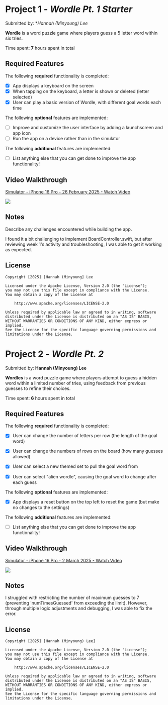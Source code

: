 # Project 1 - *Wordle Pt. 1 Starter*

Submitted by: **Hannah (Minyoung) Lee*

**Wordle** is a word puzzle game where players guess a 5 letter word within six tries.

Time spent: **7** hours spent in total

## Required Features

The following **required** functionality is completed:

- [X] App displays a keyboard on the screen
- [X] When tapping on the keyboard, a letter is shown or deleted (letter selected)
- [X] User can play a basic version of Wordle, with different goal words each time

The following **optional** features are implemented:

- [ ] Improve and customize the user interface by adding a launchscreen and app icon
- [ ] Run the app on a device rather than in the simulator

The following **additional** features are implemented:

- [ ] List anything else that you can get done to improve the app functionality!

## Video Walkthrough

<div>
    <a href="https://www.loom.com/share/6b1bec03f1694445b4c1e24e96af4f72">
      <p>Simulator - iPhone 16 Pro - 26 February 2025 - Watch Video</p>
    </a>
    <a href="https://www.loom.com/share/6b1bec03f1694445b4c1e24e96af4f72">
      <img style="max-width:300px;" src="https://cdn.loom.com/sessions/thumbnails/6b1bec03f1694445b4c1e24e96af4f72-f9f0f10b156d726f-full-play.gif">
    </a>
  </div> 


## Notes

Describe any challenges encountered while building the app.

I found it a bit challenging to implement BoardController.swift, but after reviewing week 1's activity and troubleshooting, I was able to get it working as expected.

## License

    Copyright [2025] [Hannah (Minyoung] Lee

    Licensed under the Apache License, Version 2.0 (the "License");
    you may not use this file except in compliance with the License.
    You may obtain a copy of the License at

        http://www.apache.org/licenses/LICENSE-2.0

    Unless required by applicable law or agreed to in writing, software
    distributed under the License is distributed on an "AS IS" BASIS,
    WITHOUT WARRANTIES OR CONDITIONS OF ANY KIND, either express or implied.
    See the License for the specific language governing permissions and
    limitations under the License.





# Project 2 - *Wordle Pt. 2*

Submitted by: **Hannah (Minyoung) Lee**

**Wordles** is a word puzzle game where players attempt to guess a hidden word within a limited number of tries, using feedback from previous guesses to refine their choices.

Time spent: **6** hours spent in total

## Required Features

The following **required** functionality is completed:

- [X] User can change the number of letters per row (the length of the goal word)
- [X] User can change the numbers of rows on the board (how many guesses allowed)
- [X] User can select a new themed set to pull the goal word from
- [X] User can select "alien wordle", causing the goal word to change after each guess


The following **optional** features are implemented:

- [X] App displays a reset button on the top left to reset the game (but make no changes to the settings)

The following **additional** features are implemented:

- [ ] List anything else that you can get done to improve the app functionality!

## Video Walkthrough

<div>
    <a href="https://www.loom.com/share/3e8874ca4c69453f9b76f744c85318de">
      <p>Simulator - iPhone 16 Pro - 2 March 2025 - Watch Video</p>
    </a>
    <a href="https://www.loom.com/share/3e8874ca4c69453f9b76f744c85318de">
      <img style="max-width:300px;" src="https://cdn.loom.com/sessions/thumbnails/3e8874ca4c69453f9b76f744c85318de-0637f0879bb79489-full-play.gif">
    </a>
  </div>


## Notes

I struggled with restricting the number of maximum guesses to 7 (preventing 'numTimesGuessed' from exceeding the limit). However, through multiple logic adjustments and debugging, I was able to fix the error.

## License

    Copyright [2025] [Hannah (Minyoung) Lee]

    Licensed under the Apache License, Version 2.0 (the "License");
    you may not use this file except in compliance with the License.
    You may obtain a copy of the License at

        http://www.apache.org/licenses/LICENSE-2.0

    Unless required by applicable law or agreed to in writing, software
    distributed under the License is distributed on an "AS IS" BASIS,
    WITHOUT WARRANTIES OR CONDITIONS OF ANY KIND, either express or implied.
    See the License for the specific language governing permissions and
    limitations under the License.
